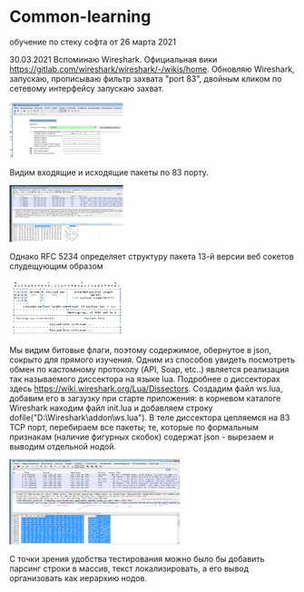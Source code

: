# Common-learning
обучение по стеку софта от 26 марта 2021

30.03.2021
Вспоминаю Wireshark. Официальная вики https://gitlab.com/wireshark/wireshark/-/wikis/home.
Обновляю Wireshark, запускаю, прописываю фильтр захвата "port 83", двойным кликом по сетевому интерфейсу запускаю захват.

<img src="https://github.com/francehunter/Common-learning/blob/main/wireshark/begin.png" width="200" height="100">

Видим входящие и исходящие пакеты по 83 порту.

<img src="https://github.com/francehunter/Common-learning/blob/main/wireshark/raw_ws.png" width="200" height="100">

Однако RFC 5234 определяет структуру пакета 13-й версии веб сокетов слудещующим образом

<img src="https://github.com/francehunter/Common-learning/blob/main/wireshark/rfc.png" width="200" height="100">
 
 Мы видим битовые флаги, поэтому содержимое, обернутое в json, сокрыто для прямого изучения. 
 Одним из способов увидеть посмотреть обмен по кастомному протоколу (API, Soap, etc..) является реализация так называемого диссектора на языке lua. Подробнее о диссекторах здесь https://wiki.wireshark.org/Lua/Dissectors.
Создадим файл ws.lua, добавим его в загзузку при старте приложения: в корневом каталоге Wireshark находим файл init.lua и добавляем строку   dofile("D:\\Wireshark\\addon\\ws.lua"). В теле диссектора цепляемся на 83 TCP порт, перебираем все пакеты; те, которые по формальным признакам (наличие фигурных скобок) содержат json - вырезаем и выводим отдельной нодой.

<img src="https://github.com/francehunter/Common-learning/blob/main/wireshark/parsed.png" width="300" height="150">

С точки зрения удобства тестирования можно было бы добавить парсинг строки в массив, текст локализировать, а его вывод организовать как иерархию нодов.
